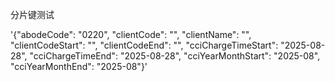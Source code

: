分片键测试



'{"abodeCode": "0220", "clientCode": "", "clientName": "", "clientCodeStart": "", "clientCodeEnd": "", "cciChargeTimeStart": "2025-08-28", "cciChargeTimeEnd": "2025-08-28", "cciYearMonthStart": "2025-08", "cciYearMonthEnd": "2025-08"}'